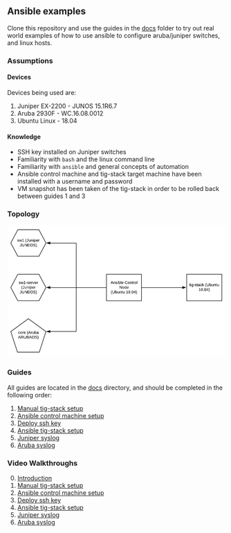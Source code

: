 ## Ansible examples

Clone this repository and use the guides in the [docs](docs) folder to try out real world examples of how to use ansible to configure aruba/juniper switches, and linux hosts.

### Assumptions

#### Devices

Devices being used are:

1. Juniper EX-2200 - JUNOS 15.1R6.7
2. Aruba 2930F - WC.16.08.0012
3. Ubuntu Linux - 18.04

#### Knowledge

- SSH key installed on Juniper switches
- Familiarity with `bash` and the linux command line
- Familiarity with `ansible` and general concepts of automation
- Ansible control machine and tig-stack target machine have been installed with a username and password
- VM snapshot has been taken of the tig-stack in order to be rolled back between guides 1 and 3

### Topology

<p align="center">
  <img src="images/Topology.png">
</p>

### Guides

All guides are located in the [docs](docs) directory, and should be completed in the following order:

1. [Manual tig-stack setup](docs/manual-tig-stack-setup.md)
2. [Ansible control machine setup](docs/ansible-control-machine-setup.md)
3. [Deploy ssh key](docs/deploy-ssh-key.md)
4. [Ansible tig-stack setup](docs/ansible-tig-stack-setup.md)
5. [Juniper syslog](docs/juniper-syslog.md)
6. [Aruba syslog](docs/aruba-syslog.md)

### Video Walkthroughs

0. [Introduction](https://youtu.be/p7izITZKcU4)
1. [Manual tig-stack setup](https://youtu.be/_vQqmhN7pO8)
2. [Ansible control machine setup](https://youtu.be/vK1LLNEPbtE)
3. [Deploy ssh key](https://youtu.be/ntHAkBfs42M)
4. [Ansible tig-stack setup](https://youtu.be/ICW0TWO2QeU)
5. [Juniper syslog](https://youtu.be/_T991jjIC28)
6. [Aruba syslog](https://youtu.be/0no4KMXAqtY)
